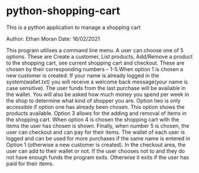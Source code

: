 # python-shopping-cart
This is a python application to manage a shopping cart

Author: Ethan Moran
Date: 16/02/2021

This program utilises a command line menu. A user can choose one of 5 options. These are Create a customer, List products, Add/Remove a product to the shopping cart, see current shopping cart and checkout. These are chosen by their corresponding numbers – 1-5.When option 1 is chosen a new customer is created. If your name is already logged in the system(wallet.txt) you will receive a welcome back message(your name is case sensitive). The user funds from the last purchase will be available in the wallet. You will also be asked how much money you spend per week in the shop to determine what kind of shopper you are. Option two is only accessible if option one has already been chosen. This option shows the products available. Option 3 allows for the adding and removal of items in the shopping cart. When option 4 is chosen the shopping cart with the items the user has chosen is shown. Finally, when number 5 is chosen, the user can checkout and can pay for their items. The wallet of each user is logged and can be used for more purchases if the same name is entered in Option 1 (otherwise a new customer is created). In the checkout area, the user can add to their wallet or not. If the user chooses not to and they do not have enough funds the program exits. Otherwise it exits if the user has paid for their items. 
